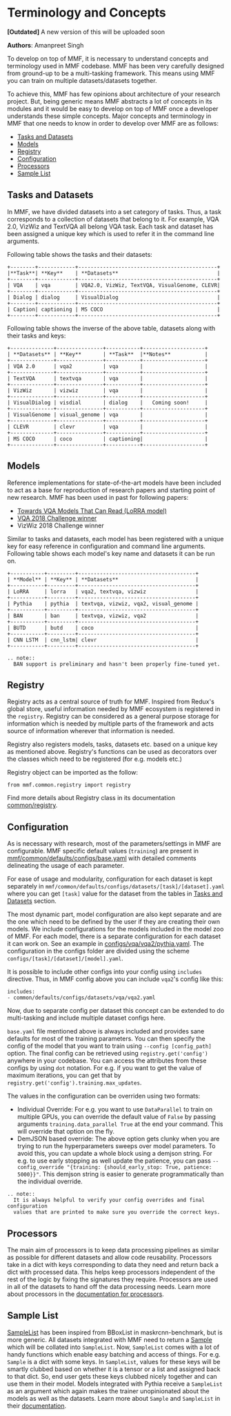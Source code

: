 # Terminology and Concepts

**[Outdated]** A new version of this will be uploaded soon

**Authors**: Amanpreet Singh

To develop on top of MMF, it is necessary to understand concepts and terminology
used in MMF codebase. MMF has been very carefully designed from ground-up to be a
multi-tasking framework. This means using MMF you can train on multiple datasets/datasets
together.

To achieve this, MMF has few opinions about architecture of your research project.
But, being generic means MMF abstracts a lot of concepts in its modules and it would
be easy to develop on top of MMF once a developer understands these simple concepts.
Major concepts and terminology in MMF that one needs to know in order to develop
over MMF are as follows:

- [Tasks and Datasets](#tasks-and-datasets)
- [Models](#models)
- [Registry](#registry)
- [Configuration](#configuration)
- [Processors](#processors)
- [Sample List](#sample-list)


## Tasks and Datasets

In MMF, we have divided datasets into a set category of tasks. Thus, a task corresponds
to a collection of datasets that belong to it. For example, VQA 2.0, VizWiz and TextVQA
all belong VQA task. Each task and dataset has been assigned a unique key which is used
to refer it in the command line arguments.

Following table shows the tasks and their datasets:

```eval_rst
+--------+------------+---------------------------------------------+
|**Task**| **Key**    | **Datasets**                                |
+--------+------------+---------------------------------------------+
| VQA    | vqa        | VQA2.0, VizWiz, TextVQA, VisualGenome, CLEVR|
+--------+------------+---------------------------------------------+
| Dialog | dialog     | VisualDialog                                |
+--------+------------+---------------------------------------------+
| Caption| captioning | MS COCO                                     |
+--------+------------+---------------------------------------------+
```

Following table shows the inverse of the above table, datasets along with their tasks and keys:

```eval_rst
+--------------+---------------+-----------+--------------------+
| **Datasets** | **Key**       | **Task**  |**Notes**           |
+--------------+---------------+-----------+--------------------+
| VQA 2.0      | vqa2          | vqa       |                    |
+--------------+---------------+-----------+--------------------+
| TextVQA      | textvqa       | vqa       |                    |
+--------------+---------------+-----------+--------------------+
| VizWiz       | vizwiz        | vqa       |                    |
+--------------+---------------+-----------+--------------------+
| VisualDialog | visdial       | dialog    |   Coming soon!     |
+--------------+---------------+-----------+--------------------+
| VisualGenome | visual_genome | vqa       |                    |
+--------------+---------------+-----------+--------------------+
| CLEVR        | clevr         | vqa       |                    |
+--------------+---------------+-----------+--------------------+
| MS COCO      | coco          | captioning|                    |
+--------------+---------------+-----------+--------------------+
```

## Models

Reference implementations for state-of-the-art models have been included to act as
a base for reproduction of research papers and starting point of new research. MMF has
been used in past for following papers:

- [Towards VQA Models That Can Read (LoRRA model)](https://arxiv.org/abs/1904.08920)
- [VQA 2018 Challenge winner](https://arxiv.org/abs/1807.09956)
- VizWiz 2018 Challenge winner

Similar to tasks and datasets, each model has been registered with a unique key for easy
reference in configuration and command line arguments. Following table shows each model's
key name and datasets it can be run on.

```eval_rst
+-----------+---------+--------------------------------------+
| **Model** | **Key** | **Datasets**                         |
+-----------+---------+--------------------------------------+
| LoRRA     | lorra   | vqa2, textvqa, vizwiz                |
+-----------+---------+--------------------------------------+
| Pythia    | pythia  | textvqa, vizwiz, vqa2, visual_genome |
+-----------+---------+--------------------------------------+
| BAN       | ban     | textvqa, vizwiz, vqa2                |
+-----------+---------+--------------------------------------+
| BUTD      | butd    | coco                                 |
+-----------+---------+--------------------------------------+
| CNN LSTM  | cnn_lstm| clevr                                |
+-----------+---------+--------------------------------------+
```

```eval_rst
.. note::
  BAN support is preliminary and hasn't been properly fine-tuned yet.
```

## Registry

Registry acts as a central source of truth for MMF. Inspired from Redux's global store,
useful information needed by MMF ecosystem is registered in the `registry`. Registry can be
considered as a general purpose storage for information which is needed by multiple parts
of the framework and acts source of information wherever that information is needed.

Registry also registers models, tasks, datasets etc. based on a unique key as mentioned above.
Registry's functions can be used as decorators over the classes which need to be registered
(for e.g. models etc.)

Registry object can be imported as the follow:

```
from mmf.common.registry import registry

```

Find more details about Registry class in its documentation [common/registry](../lib/common/registry).


## Configuration

As is necessary with research, most of the parameters/settings in MMF are
configurable. MMF specific default values (`training`) are present
in [mmf/common/defaults/configs/base.yaml](https://github.com/facebookresearch/mmf/blob/v0.3/mmf/common/defaults/configs/base.yaml)
with detailed comments delineating the usage of each parameter.

For ease of usage and modularity, configuration for each dataset is kept separately in
`mmf/common/defaults/configs/datasets/[task]/[dataset].yaml` where you can get `[task]`
value for the dataset from the tables in [Tasks and Datasets](#tasks-and-datasets) section.

The most dynamic part, model configuration are also kept separate and are the one which
need to be defined by the user if they are creating their own models. We include
configurations for the models included in the model zoo of MMF. For each model,
there is a separate configuration for each dataset it can work on. See an example in
[configs/vqa/vqa2/pythia.yaml](https://github.com/facebookresearch/mmf/blob/v0.3/configs/vqa/vqa2/pythia.yaml). The configuration in
the configs folder are divided using the scheme `configs/[task]/[dataset]/[model].yaml`.

It is possible to include other configs into your config using `includes` directive.
Thus, in MMF config above you can include `vqa2`'s config like this:

```
includes:
- common/defaults/configs/datasets/vqa/vqa2.yaml
```

Now, due to separate config per dataset this concept can be extended
to do multi-tasking and include multiple dataset configs here.

`base.yaml` file mentioned above is always included and provides sane defaults
for most of the training parameters. You can then specify the config of the model
that you want to train using `--config [config_path]` option. The final config can be
retrieved using `registry.get('config')` anywhere in your codebase. You can access
the attributes from these configs by using `dot` notation. For e.g. if you want to
get the value of maximum iterations, you can get that by `registry.get('config').training.max_updates`.

The values in the configuration can be overriden using two formats:

- Individual Override: For e.g. you want to use `DataParallel` to train on multiple GPUs,
you can override the default value of `False` by passing arguments `training.data_parallel True` at the end your command. This will override that option on the fly.
- DemJSON based override: The above option gets clunky when you are trying to run the
hyperparameters sweeps over model parameters. To avoid this, you can update a whole block
using a demjson string. For e.g. to use early stopping as well update the patience, you
can pass `--config_override "{training: {should_early_stop: True, patience: 5000}}"`. This demjson string is easier to generate programmatically than the individual
override.

```eval_rst
.. note::
  It is always helpful to verify your config overrides and final configuration
  values that are printed to make sure you override the correct keys.
```

## Processors

The main aim of processors is to keep data processing pipelines as similar as
possible for different datasets and allow code reusability. Processors take in
a dict with keys corresponding to data they need and return back a dict with
processed data. This helps keep processors independent of the rest of the logic
by fixing the signatures they require. Processors are used in all of the datasets
to hand off the data processing needs. Learn more about processors in the
[documentation for processors](../lib/datasets/processors).

## Sample List

[SampleList](../lib/datasets/sample#mmf.common.sample.SampleList) has been inspired
from BBoxList in maskrcnn-benchmark, but is more generic. All datasets integrated
with MMF need to return a
[Sample](../lib/datasets/sample#mmf.common.sample.Sample) which will be collated into
`SampleList`. Now, `SampleList` comes with a lot of handy functions which
enable easy batching and access of things. For e.g. ``Sample`` is a dict with
some keys. In ``SampleList``, values for these keys will be smartly clubbed
based on whether it is a tensor or a list and assigned back to that dict.
So, end user gets these keys clubbed nicely together and can use them in their model.
Models integrated with Pythia receive a ``SampleList`` as an argument which again
makes the trainer unopinionated about the models as well as the datasets. Learn more
about ``Sample`` and ``SampleList`` in their [documentation](../lib/common/sample).
